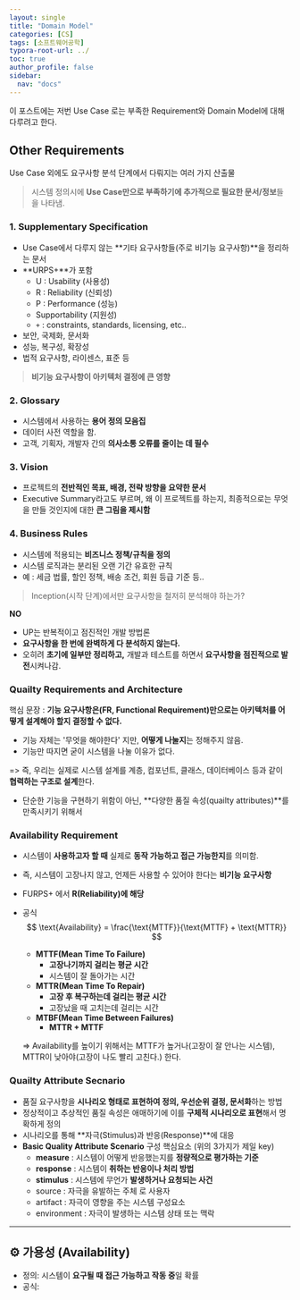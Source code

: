 ```yaml
---
layout: single
title: "Domain Model"
categories: [CS]
tags: [소프트웨어공학]
typora-root-url: ../
toc: true
author_profile: false
sidebar:
  nav: "docs"
---
```


이 포스트에는 저번 Use Case 로는 부족한 Requirement와 Domain Model에 대해 다루려고 한다. 



## Other Requirements

Use Case 외에도 요구사항 분석 단계에서 다뤄지는 여러 가지 산출물

> 시스템 정의시에 **Use Case만으로 부족하기에 추가적으로 필요한 문서/정보**들을 나타냄. 

### 1. Supplementary Specification

- Use Case에서 다루지 않는 **기타 요구사항들(주로 비기능 요구사항)**을 정리하는 문서
- **URPS+**가 포함 
  - U : Usability (사용성)
  - R : Reliability (신뢰성)
  - P : Performance (성능)
  - Supportability (지원성)
  - `+` : constraints, standards, licensing, etc..
- 보안, 국제화, 문서화
- 성능, 복구성, 확장성
- 법적 요구사항, 라이센스, 표준 등

>  **비기능 요구사항이 아키텍처 결정에 큰 영향**



### 2. Glossary

- 시스템에서 사용하는 **용어 정의 모음집** 
- 데이터 사전 역할을 함. 
- 고객, 기획자, 개발자 간의 **의사소통 오류를 줄이는 데 필수**



### 3. Vision

- 프로젝트의 **전반적인 목표, 배경, 전략 방향을 요약한 문서**
- Executive Summary라고도 부르며, 왜 이 프로젝트를 하는지, 최종적으로는 무엇을 만들 것인지에 대한 **큰 그림을 제시함**



### 4. Business Rules

- 시스템에 적용되는 **비즈니스 정책/규칙을 정의**
- 시스템 로직과는 분리된 오랜 기간 유효한 규칙
- 예 : 세금 법률, 할인 정책, 배송 조건, 회원 등급 기준 등..



> Inception(시작 단계)에서만 요구사항을 철저히 분석해야 하는가? 

**NO**

- UP는 반복적이고 점진적인 개발 방법론 
- **요구사항을 한 번에 완벽하게 다 분석하지 않는다.**
- 오히려 **초기에 일부만 정리하고,** 개발과 테스트를 하면서 **요구사항을 점진적으로 발전**시켜나감. 



### Quailty Requirements and Architecture

핵심 문장 : **기능 요구사항은(FR, Functional Requirement)만으로는 아키텍처를 어떻게 설계해야 할지 결정할 수 없다.**

- 기능 자체는 '무엇을 해야한다' 지만, **어떻게 나눌지**는 정해주지 않음.
- 기능만 따지면 굳이 시스템을 나눌 이유가 없다. 



=> 즉, 우리는 실제로 시스템 설계를 계층, 컴포넌트, 클래스, 데이터베이스 등과 같이 **협력하는 구조로 설계**한다. 

- 단순한 기능을 구현하기 위함이 아닌, **다양한 품질 속성(quailty attributes)**를 만족시키기 위해서 



### Availability Requirement

- 시스템이 **사용하고자 할 때** 실제로 **동작 가능하고 접근 가능한지**를 의미함.

- 즉, 시스템이 고장나지 않고, 언제든 사용할 수 있어야 한다는 **비기능 요구사항**

- FURPS+ 에서 **R(Reliability)에 해당**

- 공식
  $$
  \text{Availability} = \frac{\text{MTTF}}{\text{MTTF} + \text{MTTR}}
  $$

  - **MTTF(Mean Time To Failure)**
    - **고장나기까지 걸리는 평균 시간**
    - 시스템이 잘 돌아가는 시간
  - **MTTR(Mean Time To Repair)**
    - **고장 후 복구하는데 걸리는 평균 시간**
    - 고장났을 때 고치는데 걸리는 시간
  - **MTBF(Mean Time Between Failures)**
    - **MTTR + MTTF** 

  => Availability를 높이기 위해서는 MTTF가 높거나(고장이 잘 안나는 시스템), MTTR이 낮아야(고장이 나도 빨리 고친다.) 한다. 



### Quailty Attribute Secnario

- 품질 요구사항을 **시나리오 형태로 표현하여 정의, 우선순위 결정, 문서화**하는 방법
- 정상적이고 추상적인 품질 속성은 애매하기에 이를 **구체적 시나리오로 표현**해서 명확하게 정의 
- 시나리오를 통해 **자극(Stimulus)과 반응(Response)**에 대응 
- **Basic Quality Attribute Scenario** 구성 핵심요소 (위의 3가지가 제일 key)
  - **measure** : 시스템이 어떻게 반응했는지를 **정량적으로 평가하는 기준**
  - **response** : 시스템이 **취하는 반응이나 처리 방법**
  - **stimulus** : 시스템에 무언가 **발생하거나 요청되는 사건**
  - source : 자극을 유발하는 주체 로 사용자 
  - artifact : 자극이 영향을 주는 시스템 구성요소
  - environment : 자극이 발생하는 시스템 상태 또는 맥락





---

## ⚙️ 가용성 (Availability)

- 정의: 시스템이 **요구될 때 접근 가능하고 작동 중**일 확률
- 공식:  
